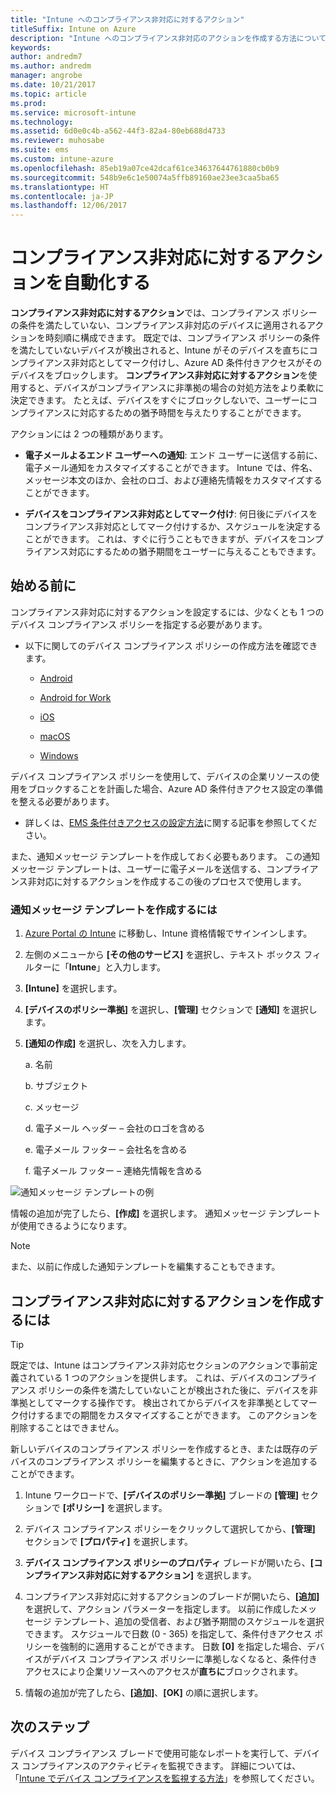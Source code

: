 ```yaml
---
title: "Intune へのコンプライアンス非対応に対するアクション"
titleSuffix: Intune on Azure
description: "Intune へのコンプライアンス非対応のアクションを作成する方法について説明します。"
keywords: 
author: andredm7
ms.author: andredm
manager: angrobe
ms.date: 10/21/2017
ms.topic: article
ms.prod: 
ms.service: microsoft-intune
ms.technology: 
ms.assetid: 6d0e0c4b-a562-44f3-82a4-80eb688d4733
ms.reviewer: muhosabe
ms.suite: ems
ms.custom: intune-azure
ms.openlocfilehash: 85eb19a07ce42dcaf61ce34637644761880cb0b9
ms.sourcegitcommit: 548b9e6c1e50074a5ffb89160ae23ee3caa5ba65
ms.translationtype: HT
ms.contentlocale: ja-JP
ms.lasthandoff: 12/06/2017
---
```

# <a name="automate-actions-for-noncompliance"></a>コンプライアンス非対応に対するアクションを自動化する

**コンプライアンス非対応に対するアクション**では、コンプライアンス ポリシーの条件を満たしていない、コンプライアンス非対応のデバイスに適用されるアクションを時刻順に構成できます。 既定では、コンプライアンス ポリシーの条件を満たしていないデバイスが検出されると、Intune がそのデバイスを直ちにコンプライアンス非対応としてマーク付けし、Azure AD 条件付きアクセスがそのデバイスをブロックします。 **コンプライアンス非対応に対するアクション**を使用すると、デバイスがコンプライアンスに非準拠の場合の対処方法をより柔軟に決定できます。 たとえば、デバイスをすぐにブロックしないで、ユーザーにコンプライアンスに対応するための猶予時間を与えたりすることができます。

アクションには 2 つの種類があります。

-   **電子メールよるエンド ユーザーへの通知**: エンド ユーザーに送信する前に、電子メール通知をカスタマイズすることができます。 Intune では、件名、メッセージ本文のほか、会社のロゴ、および連絡先情報をカスタマイズすることができます。

-   **デバイスをコンプライアンス非対応としてマーク付け**: 何日後にデバイスをコンプライアンス非対応としてマーク付けするか、スケジュールを決定することができます。 これは、すぐに行うこともできますが、デバイスをコンプライアンス対応にするための猶予期間をユーザーに与えることもできます。

## <a name="before-you-begin"></a>始める前に

コンプライアンス非対応に対するアクションを設定するには、少なくとも 1 つのデバイス コンプライアンス ポリシーを指定する必要があります。

-   以下に関してのデバイス コンプライアンス ポリシーの作成方法を確認できます。

    -   [Android](compliance-policy-create-android.md)

    -   [Android for Work](compliance-policy-create-android-for-work.md)

    -   [iOS](compliance-policy-create-ios.md)
    
    -   [macOS](compliance-policy-create-mac-os.md)

    -   [Windows](compliance-policy-create-windows.md)

デバイス コンプライアンス ポリシーを使用して、デバイスの企業リソースの使用をブロックすることを計画した場合、Azure AD 条件付きアクセス設定の準備を整える必要があります。

- 詳しくは、[EMS 条件付きアクセスの設定方法](https://docs.microsoft.com/azure/active-directory/active-directory-conditional-access)に関する記事を参照してください。

また、通知メッセージ テンプレートを作成しておく必要もあります。 この通知メッセージ テンプレートは、ユーザーに電子メールを送信する、コンプライアンス非対応に対するアクションを作成するこの後のプロセスで使用します。

### <a name="to-create-a-notification-message-template"></a>通知メッセージ テンプレートを作成するには

1. [Azure Portal の Intune](https://portal.azure.com) に移動し、Intune 資格情報でサインインします。

2. 左側のメニューから **[その他のサービス]** を選択し、テキスト ボックス フィルターに「**Intune**」と入力します。

3. **[Intune]** を選択します。

4. **[デバイスのポリシー準拠]** を選択し、**[管理]** セクションで **[通知]** を選択します。

5. **[通知の作成]** を選択し、次を入力します。

    a.  名前

    b.  サブジェクト

    c.  メッセージ

    d.  電子メール ヘッダー – 会社のロゴを含める

    e.  電子メール フッター – 会社名を含める

    f.  電子メール フッター – 連絡先情報を含める

![通知メッセージ テンプレートの例](./media/actionsfornoncompliance-1.PNG)

情報の追加が完了したら、**[作成]** を選択します。 通知メッセージ テンプレートが使用できるようになります。

> [!NOTE] 
> また、以前に作成した通知テンプレートを編集することもできます。

## <a name="to-create-actions-for-non-compliance"></a>コンプライアンス非対応に対するアクションを作成するには

> [!TIP]
> 既定では、Intune はコンプライアンス非対応セクションのアクションで事前定義されている 1 つのアクションを提供します。 これは、デバイスのコンプライアンス ポリシーの条件を満たしていないことが検出された後に、デバイスを非準拠としてマークする操作です。 検出されてからデバイスを非準拠としてマーク付けするまでの期間をカスタマイズすることができます。 このアクションを削除することはできません。

新しいデバイスのコンプライアンス ポリシーを作成するとき、または既存のデバイスのコンプライアンス ポリシーを編集するときに、アクションを追加することができます。

1.  Intune ワークロードで、**[デバイスのポリシー準拠]** ブレードの **[管理]** セクションで **[ポリシー]** を選択します。

2.  デバイス コンプライアンス ポリシーをクリックして選択してから、**[管理]** セクションで **[プロパティ]** を選択します。

3.  **デバイス コンプライアンス ポリシーのプロパティ** ブレードが開いたら、**[コンプライアンス非対応に対するアクション]** を選択します。

4.  コンプライアンス非対応に対するアクションのブレードが開いたら、**[追加]** を選択して、アクション パラメーターを指定します。 以前に作成したメッセージ テンプレート、追加の受信者、および猶予期間のスケジュールを選択できます。 スケジュールで日数 (0 - 365) を指定して、条件付きアクセス ポリシーを強制的に適用することができます。 日数 **[0]** を指定した場合、デバイスがデバイス コンプライアンス ポリシーに準拠しなくなると、条件付きアクセスにより企業リソースへのアクセスが**直ちに**ブロックされます。

5.  情報の追加が完了したら、**[追加]**、**[OK]** の順に選択します。

## <a name="next-steps"></a>次のステップ

デバイス コンプライアンス ブレードで使用可能なレポートを実行して、デバイス コンプライアンスのアクティビティを監視できます。 詳細については、「[Intune でデバイス コンプライアンスを監視する方法](device-compliance-monitor.md)」を参照してください。

